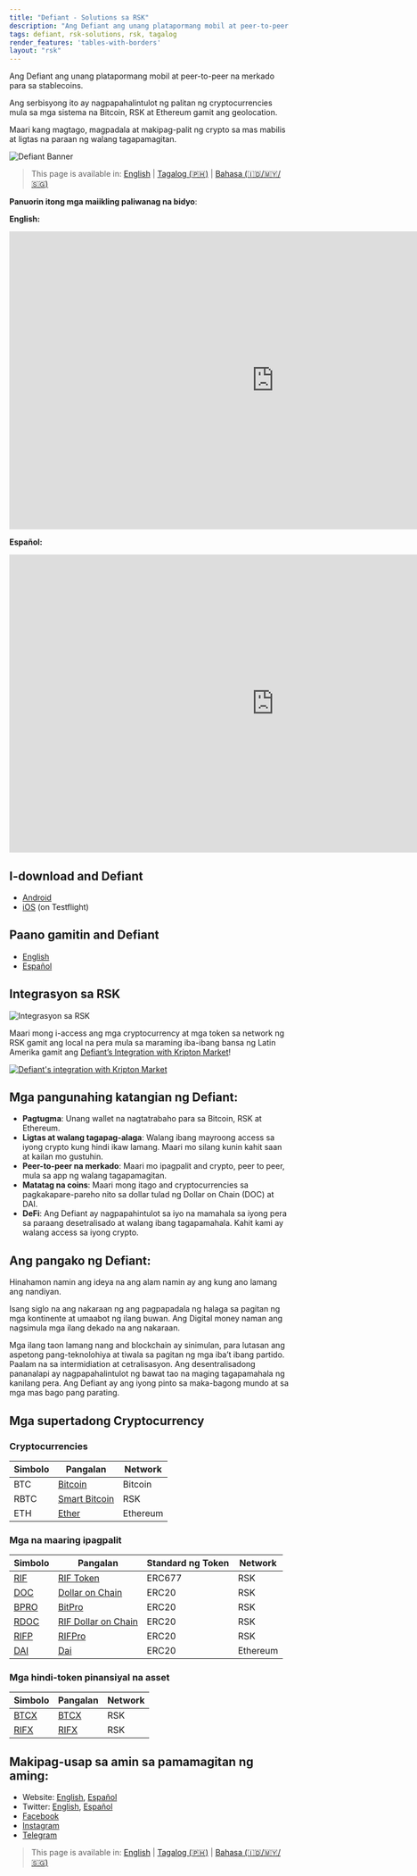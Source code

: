 ```yaml
---
title: "Defiant - Solutions sa RSK"
description: "Ang Defiant ang unang platapormang mobil at peer-to-peer na merkado para sa stablecoins."
tags: defiant, rsk-solutions, rsk, tagalog
render_features: 'tables-with-borders'
layout: "rsk"
---
```


Ang Defiant ang unang platapormang mobil at peer-to-peer na merkado para sa stablecoins.

Ang serbisyong ito ay nagpapahalintulot ng palitan ng cryptocurrencies mula sa mga sistema na Bitcoin, RSK at Ethereum gamit ang geolocation.

Maari kang magtago, magpadala at makipag-palit ng crypto sa mas mabilis at ligtas na paraan ng walang tagapamagitan.

![Defiant Banner](/assets/img/solutions/defiant/banner_tagalog.jpg)

> This page is available in: [English](/solutions/defiant/) | [Tagalog (🇵🇭)](/solutions/defiant/tagalog/) | [Bahasa (🇮🇩/🇲🇾/🇸🇬)](/solutions/defiant/bahasa)

**Panuorin itong mga maiikling paliwanag na bidyo**:

**English:**

<div class="video-container">
  <iframe width="949" height="534" src="https://youtube.com/embed/wjNjYbkRZ2A"   frameborder="0" allow="accelerometer; autoplay; encrypted-media; gyroscope; picture-in-picture" allowfullscreen></iframe>
</div>

**Español:**

<div class="video-container">
  <iframe width="949" height="534" src="https://youtube.com/embed/_s32rKrmJ0A" frameborder="0" allow="accelerometer; autoplay; encrypted-media; gyroscope; picture-in-picture" allowfullscreen></iframe>
</div>

## I-download and Defiant

- [Android](https://play.google.com/store/apps/details?id=ar.com.andinasmart.defiant&hl=en)
- [iOS](https://testflight.apple.com/join/nuboBx5F) (on Testflight)

## Paano gamitin and Defiant

- [English](https://defiantapp.tech/wp-content/uploads/2020/08/android_eng.pdf)
- [Español](https://defiantapp.tech/wp-content/uploads/2020/07/Guia-Defiant-Android.pdf )

## Integrasyon sa RSK

![Integrasyon sa RSK](/assets/img/solutions/defiant/defiant_rsk.jpg)

Maari mong i-access ang mga cryptocurrency at mga token sa network ng RSK gamit ang local na pera mula sa maraming iba-ibang bansa ng Latin Amerika gamit ang [Defiant’s Integration with Kripton Market](/solutions/kriptonmarket/#integration-with-rsk)!

[![Defiant's integration with Kripton Market](/assets/img/solutions/kriptonmarket/integration-diagram.jpg)](/solutions/kriptonmarket/#integration-with-rsk)

## Mga pangunahing katangian ng Defiant:

- **Pagtugma**: Unang wallet na nagtatrabaho para sa Bitcoin, RSK at Ethereum.
- **Ligtas at walang tagapag-alaga**: Walang ibang mayroong access sa iyong crypto kung hindi ikaw lamang. Maari mo silang kunin kahit saan at kailan mo gustuhin.
- **Peer-to-peer na merkado**: Maari mo ipagpalit and crypto, peer to peer, mula sa app ng walang tagapamagitan.
- **Matatag na coins**: Maari mong itago and cryptocurrencies sa pagkakapare-pareho nito sa dollar tulad ng Dollar on Chain (DOC) at DAI.
- **DeFi**: Ang Defiant ay nagpapahintulot sa iyo na mamahala sa iyong pera sa paraang desetralisado at walang ibang tagapamahala. Kahit kami ay walang access sa iyong crypto.

## Ang pangako ng Defiant:

Hinahamon namin ang ideya na ang alam namin ay ang kung ano lamang ang nandiyan.

Isang siglo na ang nakaraan ng ang pagpapadala ng halaga sa pagitan ng mga kontinente at umaabot ng ilang buwan. Ang Digital money naman ang nagsimula mga ilang dekado na ang nakaraan.

Mga ilang taon lamang nang and blockchain ay sinimulan, para lutasan ang aspetong pang-teknolohiya at tiwala sa pagitan ng mga iba’t ibang partido. Paalam na sa intermidiation at cetralisasyon. Ang desentralisadong pananalapi ay nagpapahalintulot ng bawat tao na maging tagapamahala ng kanilang pera. Ang Defiant ay ang iyong pinto sa maka-bagong mundo at sa mga mas bago pang parating.

## Mga supertadong Cryptocurrency

### Cryptocurrencies

| Simbolo | Pangalan  | Network |
| --- | --- | --- |
| BTC | [Bitcoin](https://bitcoin.org/bitcoin.pdf) | Bitcoin |
| RBTC | [Smart Bitcoin](https://developers.rsk.co/rsk/rbtc/) | RSK |
| ETH | [Ether](https://ethereum.org/en/eth/) | Ethereum |

### Mga na maaring ipagpalit

| Simbolo | Pangalan | Standard ng Token | Network |
| --- | --- | --- | --- |
| [RIF](https://explorer.rsk.co/address/0x2acc95758f8b5f583470ba265eb685a8f45fc9d5) | [RIF Token](https://developers.rsk.co/rif/token/) | ERC677 | RSK |
| [DOC](https://explorer.rsk.co/address/0xe700691da7b9851f2f35f8b8182c69c53ccad9db) | [Dollar on Chain](https://moneyonchain.com/doc-bitcoin-stablecoin/) | ERC20 | RSK |
| [BPRO](https://explorer.rsk.co/address/0x440cd83c160de5c96ddb20246815ea44c7abbca8) | [BitPro](https://moneyonchain.com/bpro-income-for-bitcoin-holders/) | ERC20 | RSK |
| [RDOC](https://explorer.rsk.co/address/0x2d919f19d4892381d58edebeca66d5642cef1a1f) | [RIF Dollar on Chain](https://rif.moneyonchain.com/metrics) | ERC20 | RSK |
| [RIFP](https://explorer.rsk.co/address/0xf4d27c56595ed59b66cc7f03cff5193e4bd74a61) | [RIFPro](https://rif.moneyonchain.com/metrics) | ERC20 | RSK |
| [DAI](https://etherscan.io/token/0x6b175474e89094c44da98b954eedeac495271d0f) | [Dai](https://makerdao.com/) | ERC20 | Ethereum |

### Mga hindi-token pinansiyal na asset

| Simbolo | Pangalan | Network |
| --- | --- | --- |
| [BTCX](https://explorer.rsk.co/address/0xf773b590af754d597770937fa8ea7abdf2668370) | [BTCX](https://moneyonchain.com/btcx-leveraged-bitcoin/) | RSK |
| [RIFX](https://explorer.rsk.co/address/0xcff3fcaec2352c672c38d77cb1a064b7d50ce7e1) | [RIFX](https://rif.moneyonchain.com/metrics) | RSK |

## Makipag-usap sa amin sa pamamagitan ng aming:

- Website: [English](https://defiantapp.tech/home/), [Español](http://www.defiantapp.tech)
- Twitter: [English](https://twitter.com/@defiantapp_EN), [Español](https://twitter.com/@defiantapp)
- [Facebook](https://facebook.com/defiantapp)
- [Instagram](https://instagram.com/defiant_app)
- [Telegram](https://t.me/DefiantES)

> This page is available in: [English](/solutions/defiant/) | [Tagalog (🇵🇭)](solutions/defiant/tagalog/) | [Bahasa (🇮🇩/🇲🇾/🇸🇬)](/solutions/defiant/bahasa)
